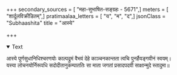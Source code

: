 +++
secondary_sources = [ "महा-सुभाषित-सङ्ग्रहः - 5671",]
meters = [ "शार्दूलविक्रीडितम्",]
pratimaalaa_letters = [ "य", "म", "द",]
jsonClass = "Subhaashita"
title = "आस्ये"

+++

<details open><summary>Text</summary>

आस्ये पूर्णसुधानिधिश्चरणयोः काल्पद्रुमं वैभवं देहे काञ्चनकान्तता त्वचि पुनर्हैयङ्गवीनं स्वयम्।  
यस्या लोचनयोर्निरूपधि सदोदीतानुकम्पाततिः सा माता जगतां प्रसादपदवी साक्षान्मुदे स्तादुमा॥
</details>
